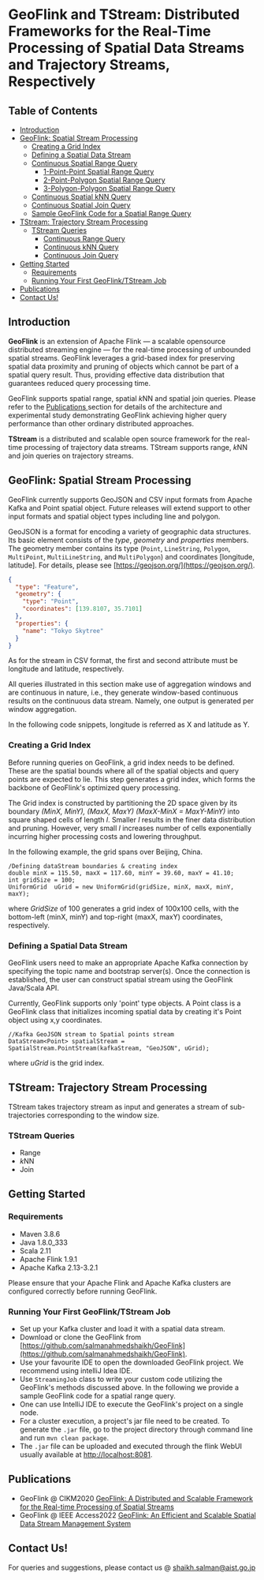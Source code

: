 # GeoFlink and TStream: Distributed Frameworks for the Real-Time Processing of Spatial Data Streams and Trajectory Streams, Respectively

## Table of Contents

- [Introduction](#introduction)
- [GeoFlink: Spatial Stream Processing](#geoFlinkStreamProcessing)
  * [Creating a Grid Index](#creating-a-grid-index)
  * [Defining a Spatial Data Stream](#defining-a-spatial-data-stream)
  * [Continuous Spatial Range Query](#continuous-spatial-range-query)
    + [1-Point-Point Spatial Range Query](#1-point-point-spatial-range-query)
    + [2-Point-Polygon Spatial Range Query](#2-point-polygon-spatial-range-query)
    + [3-Polygon-Polygon Spatial Range Query](#3-polygon-polygon-spatial-range-query)
  * [Continuous Spatial kNN Query](#continuous-spatial-knn-query)
  * [Continuous Spatial Join Query](#continuous-spatial-join-query)
  * [Sample GeoFlink Code for a Spatial Range Query](#sample-geoflink-code-for-a-spatial-range-query)
- [TStream: Trajectory Stream Processing](#tStreamProcessing)
  * [TStream Queries](#tstream-queries)
    + [Continuous Range Query](#continuous-range-query)
    + [Continuous kNN Query](#continuous-knn-query)
    + [Continuous Join Query](#continuous-join-query)
- [Getting Started](#getting-started)
  * [Requirements](#requirements)
  * [Running Your First GeoFlink/TStream Job](#firstJob)
- [Publications](#publications)
- [Contact Us!](#contact)



## Introduction
<a name="intro"></a>
**GeoFlink** is an extension of Apache Flink — a scalable opensource distributed streaming engine — for the real-time processing of unbounded spatial streams. GeoFlink leverages a grid-based index for preserving spatial data proximity and pruning of objects which cannot be part of a spatial query result. Thus, providing effective data distribution that guarantees reduced query processing time.

GeoFlink supports spatial range, spatial *k*NN and spatial join queries. Please refer to the [ Publications ](#publications) section for details of the architecture and experimental study demonstrating GeoFlink achieving higher query performance than other ordinary distributed approaches.

**TStream** is a distributed and scalable open source framework for the real-time processing of trajectory data streams. TStream supports range, *k*NN and join queries on trajectory streams.

<a name="geoFlinkStreamProcessing"></a>
## GeoFlink: Spatial Stream Processing

GeoFlink currently supports GeoJSON and CSV input formats from Apache Kafka and Point spatial object. Future releases will extend support to other input formats and spatial object types including line and polygon.

GeoJSON is a format for encoding a variety of geographic data structures. Its basic element consists of the *type*, *geometry* and *properties* members. The geometry member contains its type (`Point`, `LineString`, `Polygon`, `MultiPoint`, `MultiLineString`, and `MultiPolygon`) and coordinates [longitude, latitude]. For details, please see [https://geojson.org/](https://geojson.org/).


```json
{
  "type": "Feature",
  "geometry": {
    "type": "Point",
    "coordinates": [139.8107, 35.7101]
  },
  "properties": {
    "name": "Tokyo Skytree"
  }
}
```

As for the stream in CSV format, the first and second attribute must be longitude and latitude, respectively.

All queries illustrated in this section make use of aggregation windows and are continuous in nature, i.e., they generate window-based continuous results on the continuous data stream. Namely, one output is generated per window aggregation.

In the following code snippets, longitude is referred as X and latitude as Y. 

<a name="gridIndex"></a>
### Creating a Grid Index
Before running queries on GeoFlink, a grid index needs to be defined. These are the spatial bounds where all of the spatial objects and query points are expected to lie.  This step generates a grid index, which forms the backbone of GeoFlink's optimized query processing. 

The Grid index is constructed by partitioning the 2D space given by its boundary *(MinX, MinY), (MaxX, MaxY)*  *(MaxX-MinX = MaxY-MinY)* into square shaped cells of length *l*. Smaller *l* results in the finer data distribution and pruning. However, very small *l* increases number of cells exponentially incurring higher processing costs and lowering throughput. 

In the following example, the grid spans over Beijing, China. 
```
/Defining dataStream boundaries & creating index
double minX = 115.50, maxX = 117.60, minY = 39.60, maxY = 41.10;
int gridSize = 100;
UniformGrid  uGrid = new UniformGrid(gridSize, minX, maxX, minY, maxY);
```
where *GridSize* of 100 generates a grid index of 100x100 cells, with the bottom-left (minX, minY) and top-right (maxX, maxY) coordinates, respectively.

<a name="defineSpatialStream"></a>
### Defining a Spatial Data Stream
GeoFlink users need to make an appropriate Apache Kafka connection by specifying the topic name and bootstrap server(s). Once the connection is established, the user can construct spatial stream using the GeoFlink Java/Scala API. 

Currently, GeoFlink supports only 'point' type objects. A Point class is a GeoFlink class that initializes incoming spatial data by creating it's Point object using x,y coordinates.
```
//Kafka GeoJSON stream to Spatial points stream
DataStream<Point> spatialStream = SpatialStream.PointStream(kafkaStream, "GeoJSON", uGrid);
```
where *uGrid* is the grid index.


<a name="tStreamProcessing"></a>
## TStream: Trajectory Stream Processing
TStream takes trajectory stream as input and generates a stream of sub-trajectories corresponding to the window size.

<a name="tStreamQueries"></a>
### TStream Queries
- Range
- *k*NN
- Join


<a name="gettingStarted"></a>
## Getting Started
<a name="requirements"></a>
 ### Requirements
- Maven 3.8.6
- Java 1.8.0_333
- Scala 2.11
- Apache Flink 1.9.1
- Apache Kafka 2.13-3.2.1

Please ensure that your Apache Flink and Apache Kafka clusters are configured correctly before running GeoFlink. 

<a name="firstJob"></a>
### Running Your First GeoFlink/TStream Job
- Set up your Kafka cluster and load it with a spatial data stream.
- Download or clone the GeoFlink from [https://github.com/salmanahmedshaikh/GeoFlink](https://github.com/salmanahmedshaikh/GeoFlink).
- Use your favourite IDE to open the downloaded GeoFlink project. We recommend using intelliJ Idea IDE.
- Use ``` StreamingJob ``` class to write your custom code utilizing the GeoFlink's methods discussed above. In the following we provide a sample GeoFlink code for a spatial range query.
- One can use IntelliJ IDE to execute the GeoFlink's project on a single node.
- For a cluster execution, a project's jar file need to be created. To generate the ```.jar``` file, go to the project directory through command line and run ```mvn clean package```.
- The ```.jar``` file can be uploaded and executed through the flink WebUI usually available at [http://localhost:8081](http://localhost:8081/).  

<a name="publications"></a>
## Publications

 - GeoFlink @ CIKM2020 [GeoFlink: A Distributed and Scalable Framework for the Real-time Processing of Spatial Streams](https://dl.acm.org/doi/10.1145/3340531.3412761) 
 - GeoFlink @ IEEE Access2022 [GeoFlink: An Efficient and Scalable Spatial Data Stream Management System](https://doi.org/10.1109/ACCESS.2022.3154063) 
 

<a name="contact"></a>
## Contact Us!
For queries and suggestions, please contact us @ shaikh.salman@aist.go.jp
